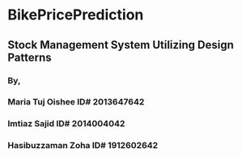 # BikePricePrediction


## Stock Management System Utilizing Design Patterns


### By, 
### Maria Tuj Oishee           		  ID# 2013647642
### Imtiaz Sajid					  ID# 2014004042
### Hasibuzzaman Zoha			  ID# 1912602642
